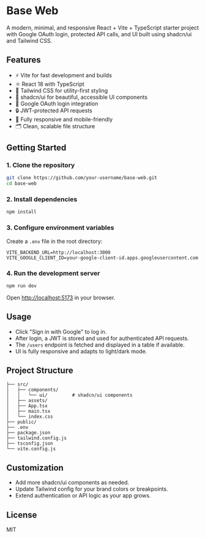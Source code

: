 # Base Web

A modern, minimal, and responsive React + Vite + TypeScript starter project with Google OAuth login, protected API calls, and UI built using shadcn/ui and Tailwind CSS.

## Features

- ⚡️ Vite for fast development and builds
- ⚛️ React 18 with TypeScript
- 🎨 Tailwind CSS for utility-first styling
- 🧩 shadcn/ui for beautiful, accessible UI components
- 🔐 Google OAuth login integration
- 🔒 JWT-protected API requests
- 📱 Fully responsive and mobile-friendly
- 🗂️ Clean, scalable file structure

## Getting Started

### 1. Clone the repository

```bash
git clone https://github.com/your-username/base-web.git
cd base-web
```

### 2. Install dependencies

```bash
npm install
```

### 3. Configure environment variables

Create a `.env` file in the root directory:

```env
VITE_BACKEND_URL=http://localhost:3000
VITE_GOOGLE_CLIENT_ID=your-google-client-id.apps.googleusercontent.com
```

### 4. Run the development server

```bash
npm run dev
```

Open [http://localhost:5173](http://localhost:5173) in your browser.

## Usage

- Click "Sign in with Google" to log in.
- After login, a JWT is stored and used for authenticated API requests.
- The `/users` endpoint is fetched and displayed in a table if available.
- UI is fully responsive and adapts to light/dark mode.

## Project Structure

```
├── src/
│   ├── components/
│   │   └── ui/         # shadcn/ui components
│   ├── assets/
│   ├── App.tsx
│   ├── main.tsx
│   └── index.css
├── public/
├── .env
├── package.json
├── tailwind.config.js
├── tsconfig.json
└── vite.config.js
```

## Customization

- Add more shadcn/ui components as needed.
- Update Tailwind config for your brand colors or breakpoints.
- Extend authentication or API logic as your app grows.

## License

MIT
